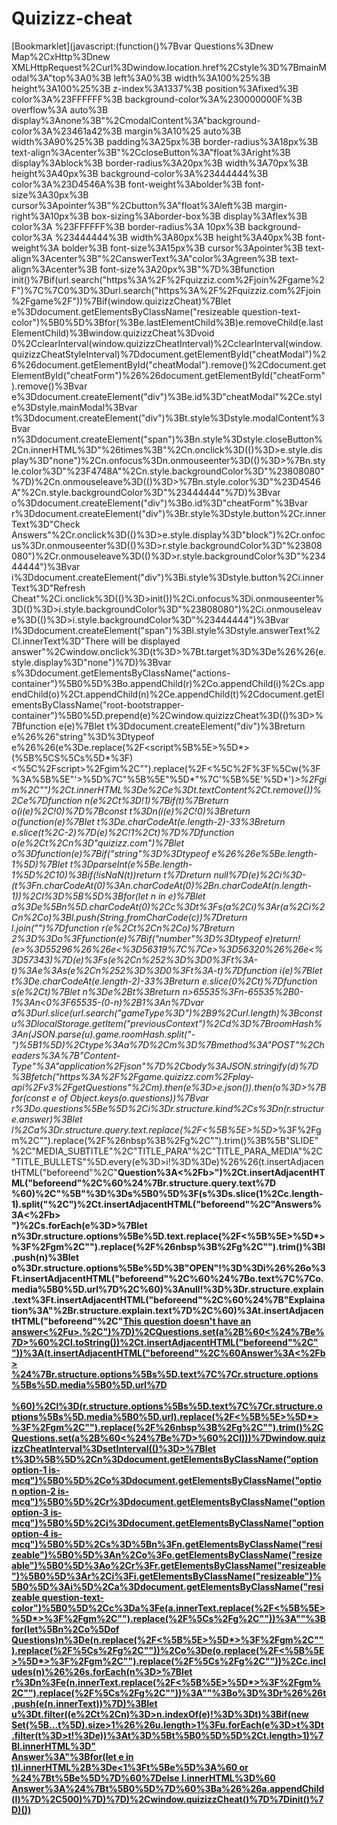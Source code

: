 # Quizizz-cheat
[Bookmarklet](javascript:(function()%7Bvar Questions%3Dnew Map%2CxHttp%3Dnew XMLHttpRequest%2Curl%3Dwindow.location.href%2Cstyle%3D%7BmainModal%3A"top%3A0%3B left%3A0%3B width%3A100%25%3B height%3A100%25%3B z-index%3A1337%3B position%3Afixed%3B color%3A%23FFFFFF%3B background-color%3A%230000000F%3B overflow%3A auto%3B display%3Anone%3B"%2CmodalContent%3A"background-color%3A%23461a42%3B margin%3A10%25 auto%3B width%3A90%25%3B padding%3A25px%3B border-radius%3A18px%3B text-align%3Acenter%3B"%2CcloseButton%3A"float%3Aright%3B display%3Ablock%3B border-radius%3A20px%3B width%3A70px%3B height%3A40px%3B background-color%3A%23444444%3B color%3A%23D4546A%3B font-weight%3Abolder%3B font-size%3A30px%3B cursor%3Apointer%3B"%2Cbutton%3A"float%3Aleft%3B margin-right%3A10px%3B box-sizing%3Aborder-box%3B display%3Aflex%3B color%3A %23FFFFFF%3B border-radius%3A 10px%3B background-color%3A %23444444%3B width%3A80px%3B height%3A40px%3B font-weight%3A bolder%3B font-size%3A15px%3B cursor%3Apointer%3B text-align%3Acenter%3B"%2CanswerText%3A"color%3Agreen%3B text-align%3Acenter%3B font-size%3A20px%3B"%7D%3Bfunction init()%7Bif(url.search("https%3A%2F%2Fquizziz.com%2Fjoin%2Fgame%2F")%7C%7C0%3D%3Durl.search("https%3A%2F%2Fquizziz.com%2Fjoin%2Fgame%2F"))%7Bif(window.quizizzCheat)%7Blet e%3Ddocument.getElementsByClassName("resizeable question-text-color")%5B0%5D%3Bfor(%3Be.lastElementChild%3B)e.removeChild(e.lastElementChild)%3Bwindow.quizizzCheat%3Dvoid 0%2CclearInterval(window.quizizzCheatInterval)%2CclearInterval(window.quizizzCheatStyleInterval)%7Ddocument.getElementById("cheatModal")%26%26document.getElementById("cheatModal").remove()%2Cdocument.getElementById("cheatForm")%26%26document.getElementById("cheatForm").remove()%3Bvar e%3Ddocument.createElement("div")%3Be.id%3D"cheatModal"%2Ce.style%3Dstyle.mainModal%3Bvar t%3Ddocument.createElement("div")%3Bt.style%3Dstyle.modalContent%3Bvar n%3Ddocument.createElement("span")%3Bn.style%3Dstyle.closeButton%2Cn.innerHTML%3D"%26times%3B"%2Cn.onclick%3D(()%3D>e.style.display%3D"none")%2Cn.onfocus%3Dn.onmouseenter%3D(()%3D>%7Bn.style.color%3D"%23F4748A"%2Cn.style.backgroundColor%3D"%23808080"%7D)%2Cn.onmouseleave%3D(()%3D>%7Bn.style.color%3D"%23D4546A"%2Cn.style.backgroundColor%3D"%23444444"%7D)%3Bvar o%3Ddocument.createElement("div")%3Bo.id%3D"cheatForm"%3Bvar r%3Ddocument.createElement("div")%3Br.style%3Dstyle.button%2Cr.innerText%3D"Check Answers"%2Cr.onclick%3D(()%3D>e.style.display%3D"block")%2Cr.onfocus%3Dr.onmouseenter%3D(()%3D>r.style.backgroundColor%3D"%23808080")%2Cr.onmouseleave%3D(()%3D>r.style.backgroundColor%3D"%23444444")%3Bvar i%3Ddocument.createElement("div")%3Bi.style%3Dstyle.button%2Ci.innerText%3D"Refresh Cheat"%2Ci.onclick%3D(()%3D>init())%2Ci.onfocus%3Di.onmouseenter%3D(()%3D>i.style.backgroundColor%3D"%23808080")%2Ci.onmouseleave%3D(()%3D>i.style.backgroundColor%3D"%23444444")%3Bvar l%3Ddocument.createElement("span")%3Bl.style%3Dstyle.answerText%2Cl.innerText%3D"There will be displayed answer"%2Cwindow.onclick%3D(t%3D>%7Bt.target%3D%3De%26%26(e.style.display%3D"none")%7D)%3Bvar s%3Ddocument.getElementsByClassName("actions-container")%5B0%5D%3Bo.appendChild(r)%2Co.appendChild(i)%2Cs.appendChild(o)%2Ct.appendChild(n)%2Ce.appendChild(t)%2Cdocument.getElementsByClassName("root-bootstrapper-container")%5B0%5D.prepend(e)%2Cwindow.quizizzCheat%3D(()%3D>%7Bfunction e(e)%7Blet t%3Ddocument.createElement("div")%3Breturn e%26%26"string"%3D%3Dtypeof e%26%26(e%3De.replace(%2F<script%5B%5E>%5D*>(%5B%5CS%5Cs%5D*%3F)<%5C%2Fscript>%2Fgim%2C"").replace(%2F<%5C%2F%3F%5Cw(%3F%3A%5B%5E"'>%5D%7C"%5B%5E"%5D*"%7C'%5B%5E'%5D*')*>%2Fgim%2C"")%2Ct.innerHTML%3De%2Ce%3Dt.textContent%2Ct.remove())%2Ce%7Dfunction n(e%2Ct%3D!1)%7Bif(t)%7Breturn o(i(e)%2C!0)%7D%7Bconst t%3Dn(i(e)%2C!0)%3Breturn o(function(e)%7Blet t%3De.charCodeAt(e.length-2)-33%3Breturn e.slice(t%2C-2)%7D(e)%2C!1%2Ct)%7D%7Dfunction o(e%2Ct%2Cn%3D"quizizz.com")%7Blet o%3Dfunction(e)%7Bif("string"%3D%3Dtypeof e%26%26e%5Be.length-1%5D)%7Blet t%3DparseInt(e%5Be.length-1%5D%2C10)%3Bif(!isNaN(t))return t%7Dreturn null%7D(e)%2Ci%3D-(t%3Fn.charCodeAt(0)%3An.charCodeAt(0)%2Bn.charCodeAt(n.length-1))%2Cl%3D%5B%5D%3Bfor(let n in e)%7Blet a%3De%5Bn%5D.charCodeAt(0)%2Cc%3Dt%3Fs(a%2Ci)%3Ar(a%2Ci%2Cn%2Co)%3Bl.push(String.fromCharCode(c))%7Dreturn l.join("")%7Dfunction r(e%2Ct%2Cn%2Co)%7Breturn 2%3D%3Do%3Ffunction(e)%7Bif("number"%3D%3Dtypeof e)return!(e>%3D55296%26%26e<%3D56319%7C%7Ce>%3D56320%26%26e<%3D57343)%7D(e)%3Fs(e%2Cn%252%3D%3D0%3Ft%3A-t)%3Ae%3As(e%2Cn%252%3D%3D0%3Ft%3A-t)%7Dfunction i(e)%7Blet t%3De.charCodeAt(e.length-2)-33%3Breturn e.slice(0%2Ct)%7Dfunction s(e%2Ct)%7Blet n%3De%2Bt%3Breturn n>65535%3Fn-65535%2B0-1%3An<0%3F65535-(0-n)%2B1%3An%7Dvar a%3Durl.slice(url.search("gameType%3D")%2B9%2Curl.length)%3Bconst u%3DlocalStorage.getItem("previousContext")%2Cd%3D%7BroomHash%3An(JSON.parse(u).game.roomHash.split("-")%5B1%5D)%2Ctype%3Aa%7D%2Cm%3D%7Bmethod%3A"POST"%2Cheaders%3A%7B"Content-Type"%3A"application%2Fjson"%7D%2Cbody%3AJSON.stringify(d)%7D%3Bfetch("https%3A%2F%2Fgame.quizizz.com%2Fplay-api%2Fv3%2FgetQuestions"%2Cm).then(e%3D>e.json()).then(o%3D>%7Bfor(const e of Object.keys(o.questions))%7Bvar r%3Do.questions%5Be%5D%2Ci%3Dr.structure.kind%2Cs%3Dn(r.structure.answer)%3Blet l%2Ca%3Dr.structure.query.text.replace(%2F<%5B%5E>%5D*>%3F%2Fgm%2C"").replace(%2F%26nbsp%3B%2Fg%2C"").trim()%3B%5B"SLIDE"%2C"MEDIA_SUBTITLE"%2C"TITLE_PARA"%2C"TITLE_PARA_MEDIA"%2C"TITLE_BULLETS"%5D.every(e%3D>i!%3D%3De)%26%26(t.insertAdjacentHTML("beforeend"%2C"<b>Question%3A<%2Fb>")%2Ct.insertAdjacentHTML("beforeend"%2C%60%24%7Br.structure.query.text%7D <br>%60)%2C"%5B"%3D%3Ds%5B0%5D%3F(s%3Ds.slice(1%2Cc.length-1).split("%2C")%2Ct.insertAdjacentHTML("beforeend"%2C"<b>Answers%3A<%2Fb> <br>")%2Cs.forEach(e%3D>%7Blet n%3Dr.structure.options%5Be%5D.text.replace(%2F<%5B%5E>%5D*>%3F%2Fgm%2C"").replace(%2F%26nbsp%3B%2Fg%2C"").trim()%3Bl.push(n)%3Blet o%3Dr.structure.options%5Be%5D%3B"OPEN"!%3D%3Di%26%26o%3Ft.insertAdjacentHTML("beforeend"%2C%60%24%7Bo.text%7C%7Co.media%5B0%5D.url%7D%2C%60)%3Anull!%3D%3Dr.structure.explain.text%3Ft.insertAdjacentHTML("beforeend"%2C%60%24%7B"Explaination%3A"%2Br.structure.explain.text%7D%2C%60)%3At.insertAdjacentHTML("beforeend"%2C"<u>This question doesn't have an answer<%2Fu>.%2C")%7D)%2CQuestions.set(a%2B%60<%24%7Be%7D>%60%2Cl.toString())%2Ct.insertAdjacentHTML("beforeend"%2C"<br>"))%3A(t.insertAdjacentHTML("beforeend"%2C%60<b>Answer%3A<%2Fb> %24%7Br.structure.options%5Bs%5D.text%7C%7Cr.structure.options%5Bs%5D.media%5B0%5D.url%7D <br><br>%60)%2Cl%3D(r.structure.options%5Bs%5D.text%7C%7Cr.structure.options%5Bs%5D.media%5B0%5D.url).replace(%2F<%5B%5E>%5D*>%3F%2Fgm%2C"").replace(%2F%26nbsp%3B%2Fg%2C"").trim()%2CQuestions.set(a%2B%60<%24%7Be%7D>%60%2Cl)))%7Dwindow.quizizzCheatInterval%3DsetInterval(()%3D>%7Blet t%3D%5B%5D%2Cn%3Ddocument.getElementsByClassName("option option-1 is-mcq")%5B0%5D%2Co%3Ddocument.getElementsByClassName("option option-2 is-mcq")%5B0%5D%2Cr%3Ddocument.getElementsByClassName("option option-3 is-mcq")%5B0%5D%2Ci%3Ddocument.getElementsByClassName("option option-4 is-mcq")%5B0%5D%2Cs%3D%5Bn%3Fn.getElementsByClassName("resizeable")%5B0%5D%3An%2Co%3Fo.getElementsByClassName("resizeable")%5B0%5D%3Ao%2Cr%3Fr.getElementsByClassName("resizeable")%5B0%5D%3Ar%2Ci%3Fi.getElementsByClassName("resizeable")%5B0%5D%3Ai%5D%2Ca%3Ddocument.getElementsByClassName("resizeable question-text-color")%5B0%5D%2Cc%3Da%3Fe(a.innerText.replace(%2F<%5B%5E>%5D*>%3F%2Fgm%2C"").replace(%2F%5Cs%2Fg%2C""))%3A""%3Bfor(let%5Bn%2Co%5Dof Questions)n%3De(n.replace(%2F<%5B%5E>%5D*>%3F%2Fgm%2C"").replace(%2F%5Cs%2Fg%2C""))%2Co%3De(o.replace(%2F<%5B%5E>%5D*>%3F%2Fgm%2C"").replace(%2F%5Cs%2Fg%2C""))%2Cc.includes(n)%26%26s.forEach(n%3D>%7Blet r%3Dn%3Fe(n.innerText.replace(%2F<%5B%5E>%5D*>%3F%2Fgm%2C"").replace(%2F%5Cs%2Fg%2C""))%3A""%3Bo%3D%3Dr%26%26t.push(e(n.innerText))%7D)%3Blet u%3Dt.filter((e%2Ct%2Cn)%3D>n.indexOf(e)!%3D%3Dt)%3Bif(new Set(%5B...t%5D).size>1%26%26u.length>1%3Fu.forEach(e%3D>t%3Dt.filter(t%3D>t!%3De))%3At%3D%5Bt%5B0%5D%5D%2Ct.length>1)%7Bl.innerHTML%3D"<br>Answer%3A"%3Bfor(let e in t)l.innerHTML%2B%3De<1%3Ft%5Be%5D%3A%60 or %24%7Bt%5Be%5D%7D%60%7Delse l.innerHTML%3D%60<br>Answer%3A%24%7Bt%5B0%5D%7D%60%3Ba%26%26a.appendChild(l)%7D%2C500)%7D)%7D)%2Cwindow.quizizzCheat()%7D%7Dinit()%7D)())
